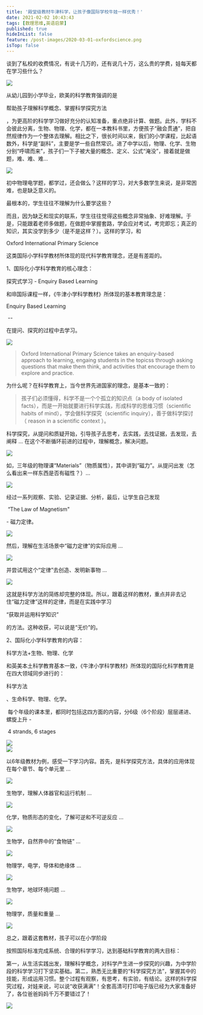 ```yaml
---
title: '殿堂级教材牛津科学，让孩子像国际学校牛娃一样优秀！'
date: 2021-02-02 10:43:43
tags: [数理思维,英语启蒙]
published: true
hideInList: false
feature: /post-images/2020-03-01-oxfordscience.png
isTop: false
---
```

<p>
	谈到了私校的收费情况，有说十几万的，还有说几十万，这么贵的学费，娃每天都在学习些什么？
</p>
<div>
	<img src="/images/33280-03216b05556ee2a8.png" width="null" height="null" style="width:auto;height:auto;" /><br />
	<div>
	</div>
</div>
<p>
	从幼儿园到小学毕业，欧美的科学教育强调的是
</p>
<p>
	帮助孩子理解科学概念、掌握科学探究方法
</p>
<p>
	，为更高阶的科学学习做好充分的认知准备，重点绝非计算、做题。此外，学科不会彼此分离，生物、物理、化学，都在一本教科书里，方便孩子“融会贯通”，把自然规律作为一个整体去理解。相比之下，很长时间以来，我们的小学课程，比起语数外，科学是“副科”，主要是学一些自然常识。进了中学以后，物理、化学、生物分别“呼啸而来”，孩子们一下子被大量的概念、定义、公式“淹没”，接着就是做题，难、难、难...&nbsp;
</p>
<div>
	<img src="/images/33280-942510bc46b03e96.png" width="null" height="null" style="width:auto;height:auto;" /><br />
	<div>
	</div>
</div>
<p>
	初中物理电学题，都学过，还会做么？这样的学习，对大多数学生来说，是非常困难，也是缺乏意义的。
</p>
<p>
	最根本的，学生往往不理解为什么要学这些？
</p>
<p>
	而且，因为缺乏和现实的联系，学生往往觉得这些概念非常抽象、好难理解。于是，只能跟着老师多做题，在做题中掌握套路，学会应对考试，考完即忘；真正的知识，其实没学到多少（是不是这样？）。这样的学习，和&nbsp;
</p>
<p>
	Oxford International Primary Science&nbsp;
</p>
<p>
	这类国际小学科学教材所体现的现代科学教育理念，还是有差距的。
</p>
<p>
	1、国际化小学科学教育的核心理念：
</p>
<p>
	探究式学习 -&nbsp;Enquiry Based Learning
</p>
<p>
	和IB国际课程一样，《牛津小学科学教材》所体现的基本教育理念是：
</p>
<p>
	Enquiry Based Learning
</p>
<p>
	&nbsp;--&nbsp;
</p>
<p>
	在提问、探究的过程中去学习。
</p>
<div>
	<img src="/images/33280-6f75a42a5486f0e6.png" width="null" height="null" style="width:auto;height:auto;" /><br />
	<div>
	</div>
</div>
<blockquote>
	<p>
		Oxford International Primary Science takes an enquiry-based approach to learning, engaing students in the topicss through asking questions that make them think, and activities that encourage them to explore and practice.&nbsp;
	</p>
</blockquote>
<p>
	为什么呢？在科学教育上，当今世界先进国家的理念，是基本一致的：
</p>
<blockquote>
	<p>
		孩子们必须懂得，科学不是一个个孤立的知识点（a body of isolated facts），而是一开始就要进行科学实践，形成科学的思维习惯（scientific habits of mind），学会做科学探究（scientific inquiry），善于做科学探讨（&nbsp;reason in a scientific context&nbsp;）。
	</p>
</blockquote>
<p>
	科学探究，从提问和质疑开始，引导孩子去思考，去实践，去找证据，去发现，去阐释 ...&nbsp;在这个不断循环前进的过程中，理解概念，解决问题。
</p>
<div>
	<img src="/images/33280-733069bbdd5acd4c.png" width="null" height="null" style="width:auto;height:auto;" /><br />
	<div>
	</div>
</div>
<p>
	如，三年级的物理课“Materials”（物质属性），其中讲到“磁力”。从提问出发（怎么看出来一样东西是否有磁性？）...
</p>
<div>
	<img src="/images/33280-730a10717fe41f5d.png" width="null" height="null" style="width:auto;height:auto;" /><br />
	<div>
	</div>
</div>
<p>
	经过一系列观察、实验、记录证据、分析，最后，让学生自己发现
</p>
<p>
	&nbsp;“The Law of Magnetism"&nbsp;
</p>
<p>
	- 磁力定律。
</p>
<div>
	<img src="/images/33280-470b2850003ab957.png" width="null" height="null" style="width:auto;height:auto;" /><br />
	<div>
	</div>
</div>
<p>
	然后，理解在生活场景中“磁力定律”的实际应用&nbsp;...
</p>
<div>
	<img src="/images/33280-e6fedd42dd17b1cc.png" width="null" height="null" style="width:auto;height:auto;" /><br />
	<div>
	</div>
</div>
<p>
	并尝试用这个“定律”去创造、发明新事物 ...
</p>
<div>
	<img src="/images/33280-8119df5e1e6838e1.png" width="null" height="null" style="width:auto;height:auto;" /><br />
	<div>
	</div>
</div>
<p>
	这就是科学方法的简练却完整的体现。所以，跟着这样的教材，重点并非去记住“磁力定律”这样的定律，而是在实践中学习
</p>
<p>
	“获取并运用科学知识”
</p>
<p>
	的方法。这种收获，可以说是“无价”的。
</p>
<p>
	2、国际化小学科学教育的内容：
</p>
<p>
	科学方法+生物、物理、化学
</p>
<p>
	和英美本土科学教育基本一致，《牛津小学科学教材》所体现的国际化科学教育是在四大领域同步进行的：
</p>
<p>
	科学方法
</p>
<p>
	、生命科学、物理、化学。
</p>
<p>
	&nbsp;每个年级的课本里，都同时包括这四方面的内容，分6级（6个阶段）层层递进、螺旋上升 -
</p>
<p>
	&nbsp;4 strands, 6 stages
</p>
<div>
	<img src="/images/33280-86858eea5a32e068.png" width="null" height="null" style="width:auto;height:auto;" /><br />
	<div>
	</div>
</div>
<div>
	<img src="/images/33280-7e273054c8463519.png" width="null" height="null" style="width:auto;height:auto;" /><br />
	<div>
	</div>
</div>
<p>
	以6年级教材为例，感受一下学习内容。首先，是科学探究方法，具体的应用体现在每个章节、每个单元里 ...
</p>
<div>
	<img src="/images/33280-443d88a793e90055.png" width="null" height="null" style="width:auto;height:auto;" /><br />
	<div>
	</div>
</div>
<p>
	生物学，理解人体器官和运行机制 ...&nbsp;
</p>
<div>
	<img src="/images/33280-4450f0c385e2cea4.png" width="null" height="null" style="width:auto;height:auto;" /><br />
	<div>
	</div>
</div>
<p>
	化学，物质形态的变化，了解可逆和不可逆反应 ...&nbsp;
</p>
<div>
	<img src="/images/33280-505eb338a7032721.png" width="null" height="null" style="width:auto;height:auto;" /><br />
	<div>
	</div>
</div>
<p>
	生物学，自然界中的“食物链” ...&nbsp;
</p>
<div>
	<img src="/images/33280-0a08630469782b9c.png" width="null" height="null" style="width:auto;height:auto;" /><br />
	<div>
	</div>
</div>
<p>
	物理学，电学，导体和绝缘体 ...&nbsp;
</p>
<div>
	<img src="/images/33280-3cd8ba3195534dbf.png" width="null" height="null" style="width:auto;height:auto;" /><br />
	<div>
	</div>
</div>
<p>
	生物学，地球环境问题 ...&nbsp;
</p>
<div>
	<img src="/images/33280-b128fac193833099.png" width="null" height="null" style="width:auto;height:auto;" /><br />
	<div>
	</div>
</div>
<p>
	物理学，质量和重量 ...&nbsp;
</p>
<div>
	<img src="/images/33280-b493ede6f97e1195.png" width="null" height="null" style="width:auto;height:auto;" /><br />
	<div>
	</div>
</div>
<p>
	总之，跟着这套教材，孩子可以在小学阶段
</p>
<p>
	按照国际标准完成系统、合理的科学学习，达到基础科学教育的两大目标：
</p>
<p>
	第一，从生活实践出发，理解科学概念，对科学产生进一步探究的兴趣，为中学阶段的科学学习打下坚实基础。第二，熟悉无比重要的“科学探究方法”，掌握其中的技能，形成运用习惯。整个过程有观察，有思考，有实验，有结论。这样的科学探究过程，对娃来说，可以说“收获满满”！全套高清可打印电子版已经为大家准备好了，各位爸爸妈妈千万不要错过了！
</p>
<div>
	<img src="/images/33280-99d55d1e4f015227.png" width="null" height="null" style="width:auto;height:auto;" /><br />
	<div>
	</div>
</div>

